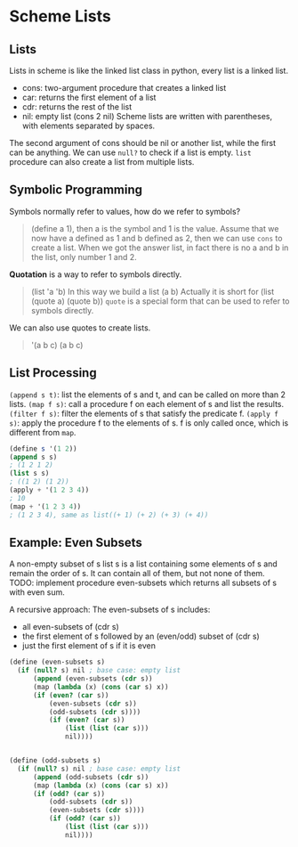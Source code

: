 # Scheme Lists
## Lists
Lists in scheme is like the linked list class in python, every list is a linked list.
* cons: two-argument procedure that creates a linked list
* car: returns the first element of a list
* cdr: returns the rest of the list
* nil: empty list
(cons 2 nil)
Scheme lists are written with parentheses, with elements separated by spaces.

The second argument of cons should be nil or another list, while the first can be anything.
We can use `null?` to check if a list is empty.
`list` procedure can also create a list from multiple lists.

## Symbolic Programming
Symbols normally refer to values, how do we refer to symbols?
> (define a 1), then a is the symbol and 1 is the value.
Assume that we now have a defined as 1 and b defined as 2, then we can use `cons` to create a list.
When we got the answer list, in fact there is no a and b in the list, only number 1 and 2.

**Quotation** is a way to refer to symbols directly.
> (list 'a 'b)
In this way we build a list (a b)
Actually it is short for (list (quote a) (quote b))
`quote` is a special form that can be used to refer to symbols directly.

We can also use quotes to create lists.
> '(a b c)
> (a b c)

## List Processing
`(append s t)`: list the elements of s and t, and can be called on more than 2 lists.
`(map f s)`: call a procedure f on each element of s and list the results.
`(filter f s)`: filter the elements of s that satisfy the predicate f.
`(apply f s)`: apply the procedure f to the elements of s. f is only called once, which is different from `map`.

```scheme
(define s '(1 2))
(append s s)
; (1 2 1 2)
(list s s)
; ((1 2) (1 2))
(apply + '(1 2 3 4))
; 10
(map + '(1 2 3 4))
; (1 2 3 4), same as list((+ 1) (+ 2) (+ 3) (+ 4))
```

## Example: Even Subsets
A non-empty subset of s list s is a list containing some elements of s and remain the order of s. It can contain all of them, but not none of them.
TODO: implement procedure even-subsets which returns all subsets of s with even sum.

A recursive approach: The even-subsets of s includes:
* all even-subsets of (cdr s)
* the first element of s followed by an (even/odd) subset of (cdr s)
* just the first element of s if it is even

```scheme
(define (even-subsets s)
  (if (null? s) nil ; base case: empty list
      (append (even-subsets (cdr s))
      (map (lambda (x) (cons (car s) x))
      (if (even? (car s))
          (even-subsets (cdr s))
          (odd-subsets (cdr s))))
          (if (even? (car s))
              (list (list (car s)))
              nil))))


(define (odd-subsets s)
  (if (null? s) nil ; base case: empty list
      (append (odd-subsets (cdr s))
      (map (lambda (x) (cons (car s) x))
      (if (odd? (car s))
          (odd-subsets (cdr s))
          (even-subsets (cdr s))))
          (if (odd? (car s))
              (list (list (car s)))
              nil))))
